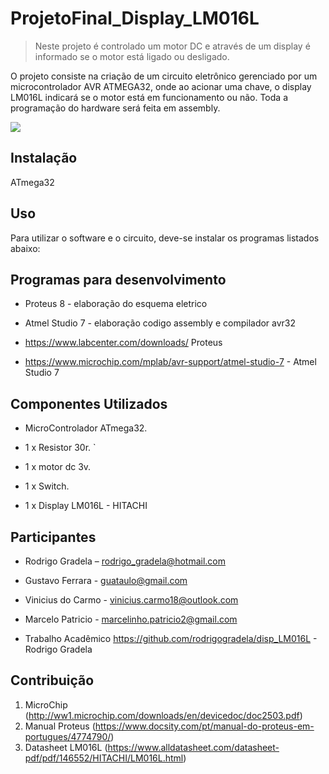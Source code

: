 # ProjetoFinal_Display_LM016L
> Neste projeto é controlado um motor DC e através de um display é informado se o motor está ligado ou desligado.



O projeto consiste na criação de um circuito eletrônico gerenciado por um microcontrolador AVR ATMEGA32,
onde ao acionar uma chave, o display LM016L indicará se o motor está em funcionamento ou não. Toda a programação do hardware será feita em assembly.

![](project.png)

## Instalação

ATmega32




## Uso
Para utilizar o software e o circuito, deve-se instalar os programas listados abaixo:

## Programas para desenvolvimento

* Proteus 8 - elaboração do esquema eletrico
* Atmel Studio 7 - elaboração codigo assembly e compilador avr32

* https://www.labcenter.com/downloads/ Proteus
* https://www.microchip.com/mplab/avr-support/atmel-studio-7 - Atmel Studio 7

## Componentes Utilizados
   
* MicroControlador ATmega32.
    
* 1 x Resistor 30r.
    `
* 1 x motor dc 3v.

* 1 x Switch.

* 1 x Display LM016L - HITACHI
 

    

## Participantes

* Rodrigo Gradela – rodrigo_gradela@hotmail.com
* Gustavo Ferrara - guataulo@gmail.com
* Vinicius do Carmo - vinicius.carmo18@outlook.com
* Marcelo Patricio - marcelinho.patricio2@gmail.com

* Trabalho Acadêmico
https://github.com/rodrigogradela/disp_LM016L - Rodrigo Gradela

## Contribuição

1. MicroChip (<http://ww1.microchip.com/downloads/en/devicedoc/doc2503.pdf>)
2. Manual Proteus (<https://www.docsity.com/pt/manual-do-proteus-em-portugues/4774790/>)
3. Datasheet LM016L (<https://www.alldatasheet.com/datasheet-pdf/pdf/146552/HITACHI/LM016L.html>)
